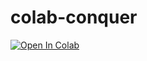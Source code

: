 # colab-conquer
[![Open In Colab](https://colab.research.google.com/assets/colab-badge.svg)](https://colab.research.google.com/github/GaneshMacharla/colab-conquer/blob/main/colab&conquer.ipynb)


